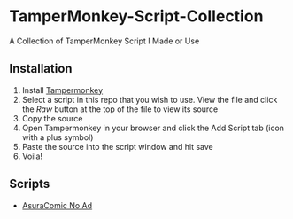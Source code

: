 # TamperMonkey-Script-Collection
A Collection of TamperMonkey Script I Made or Use

## Installation

1. Install [Tampermonkey](https://tampermonkey.net/)
1. Select a script in this repo that you wish to use. View the file and click the _Raw_ button at the top of the file to view its source
1. Copy the source
1. Open Tampermonkey in your browser and click the Add Script tab (icon with a plus symbol)
1. Paste the source into the script window and hit save
1. Voila!

## Scripts

* [AsuraComic No Ad](/Asuracomic)
